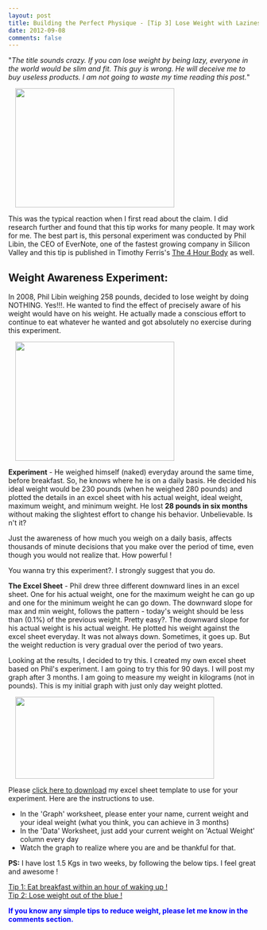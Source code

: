 ```yaml
---
layout: post
title: Building the Perfect Physique - [Tip 3] Lose Weight with Laziness
date: 2012-09-08
comments: false
---
```


"*The title sounds crazy. If you can lose weight by being lazy, everyone in the world would be slim and fit. This guy is wrong. He will deceive me to buy useless products. I am not going to waste my time reading this post.*"  

<a href="http://1.bp.blogspot.com/-_W_DYpUTiWQ/UEsS9-hBGnI/AAAAAAAAVBc/7hLZc0tKIqU/s1600/Garfield-Lazy-Dieting.jpg" imageanchor="1" style="margin-left: 1em; margin-right: 1em;"><img border="0" height="240" src="http://1.bp.blogspot.com/-_W_DYpUTiWQ/UEsS9-hBGnI/AAAAAAAAVBc/7hLZc0tKIqU/s320/Garfield-Lazy-Dieting.jpg" width="320" /></a>
  
This was the typical reaction when I first read about the claim. I did research further and found that this tip works for many people. It may work for me. The best part is, this personal experiment was conducted by Phil Libin, the CEO of EverNote, one of the fastest growing company in Silicon Valley and this tip is published in Timothy Ferris's [The 4 Hour Body](http://www.amazon.com/gp/product/030746363X/ref=as_li_qf_sp_asin_tl?ie=UTF8&camp=1789&creative=9325&creativeASIN=030746363X&linkCode=as2&tag=booiverea-20) as well.  

## Weight Awareness Experiment:   

In 2008, Phil Libin weighing 258 pounds, decided to lose weight by doing NOTHING. Yes!!!. He wanted to find the effect of precisely aware of his weight would have on his weight. He actually made a conscious effort to continue to eat whatever he wanted and got absolutely no exercise during this experiment.  
  
<a href="http://4.bp.blogspot.com/-LGlQaTzqZj8/UEsWLvAqgBI/AAAAAAAAVB0/VMmtbGLQS1g/s1600/weighing-scale.jpg" imageanchor="1" style="margin-left: 1em; margin-right: 1em;"><img border="0" height="240" src="http://4.bp.blogspot.com/-LGlQaTzqZj8/UEsWLvAqgBI/AAAAAAAAVB0/VMmtbGLQS1g/s320/weighing-scale.jpg" width="320" /></a>
  
**Experiment** - He weighed himself (naked) everyday around the same time, before breakfast. So, he knows where he is on a daily basis. He decided his ideal weight would be 230 pounds (when he weighed 280 pounds) and plotted the details in an excel sheet with his actual weight, ideal weight, maximum weight, and minimum weight. He lost **28 pounds in six months** without making the slightest effort to change his behavior. Unbelievable. Is n't it?  
  
Just the awareness of how much you weigh on a daily basis, affects thousands of minute decisions that you make over the period of time, even though you would not realize that. How powerful !  
  
You wanna try this experiment?. I strongly suggest that you do.  
  
**The Excel Sheet** - Phil drew three different downward lines in an excel sheet. One for his actual weight, one for the maximum weight he can go up and one for the minimum weight he can go down. The downward slope for max and min weight, follows the pattern - today's weight should be less than (0.1%) of the previous weight. Pretty easy?. The downward slope for his actual weight is his actual weight. He plotted his weight against the excel sheet everyday. It was not always down. Sometimes, it goes up. But the weight reduction is very gradual over the period of two years.  
    
Looking at the results, I decided to try this. I created my own excel sheet based on Phil's experiment. I am going to try this for 90 days. I will post my graph after 3 months. I am going to measure my weight in kilograms (not in pounds). This is my initial graph with just only day weight plotted.  
  
<a href="http://4.bp.blogspot.com/-Z1Jz6D3lpOA/UEsbvVhKgFI/AAAAAAAAVCM/4mvlQTmFbtQ/s1600/premkumar-masilamani-weight-tracker.png" imageanchor="1" style="margin-left: 1em; margin-right: 1em;"><img border="0" height="165" src="http://4.bp.blogspot.com/-Z1Jz6D3lpOA/UEsbvVhKgFI/AAAAAAAAVCM/4mvlQTmFbtQ/s400/premkumar-masilamani-weight-tracker.png" width="400" /></a>
  
Please [click here to download](https://sites.google.com/site/smilepremdownloads/weight-tracker/Weight-Tracker.xls?attredirects=0&d=1) my excel sheet template to use for your experiment. Here are the instructions to use.  

* In the 'Graph' worksheet, please enter your name, current weight and your ideal weight (what you think, you can achieve in 3 months)  
* In the 'Data' Worksheet, just add your current weight on 'Actual Weight' column every day  
* Watch the graph to realize where you are and be thankful for that.  

**PS:** I have lost 1.5 Kgs in two weeks, by following the below tips. I feel great and awesome !  

[Tip 1: Eat breakfast within an hour of waking up !](http://blog.smileprem.com/building-the-perfect-physique-tip-1-eat-breakfast-within-an-hour-of-waking-up/)  
[Tip 2: Lose weight out of the blue !](http://blog.smileprem.com/building-the-perfect-physique-tip-2-lose-weight-out-of-the-blue/)  
  
**<span style="color: blue;">If you know any simple tips to reduce weight, please let me know in the comments section.</span>**  

